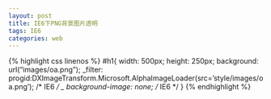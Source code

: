 ```yaml
---
layout: post
title: IE6下PNG背景图片透明
tags: IE6
categories: web
---
```

{% highlight css linenos %}
#h1{
    width: 500px;
    height: 250px;
    background: url(“images/oa.png”);
    _filter: progid:DXImageTransform.Microsoft.AlphaImageLoader(src=’style/images/oa.png’); /* IE6 */
    _ background-image: none; /* IE6 */
}
{% endhighlight %}

